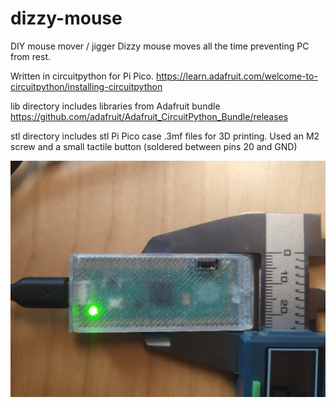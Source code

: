 # dizzy-mouse
DIY mouse mover / jigger
Dizzy mouse moves all the time preventing PC from rest.

Written in circuitpython for Pi Pico.
https://learn.adafruit.com/welcome-to-circuitpython/installing-circuitpython

lib directory includes libraries from Adafruit bundle
https://github.com/adafruit/Adafruit_CircuitPython_Bundle/releases

stl directory includes stl Pi Pico case .3mf files for 3D printing.
Used an M2 screw and a small tactile button (soldered between pins 20 and GND)

<img src="https://github.com/piotr-kubica/dizzy-mouse/blob/main/img-dizzy-mouse.jpg" width="550">
